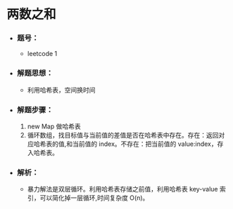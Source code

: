 # 两数之和

- ### 题号：

  - leetcode 1

- ### 解题思想：

  - 利用哈希表，空间换时间

- ### 解题步骤：

  1. new Map 做哈希表
  2. 循环数组，找目标值与当前值的差值是否在哈希表中存在。存在：返回对应哈希表的值,和当前值的 index。不存在：把当前值的 value:index，存入哈希表。

- ### 解析：

  - 暴力解法是双层循环。利用哈希表存储之前值，利用哈希表 key-value 索引，可以简化掉一层循环,时间复杂度 O(n)。
